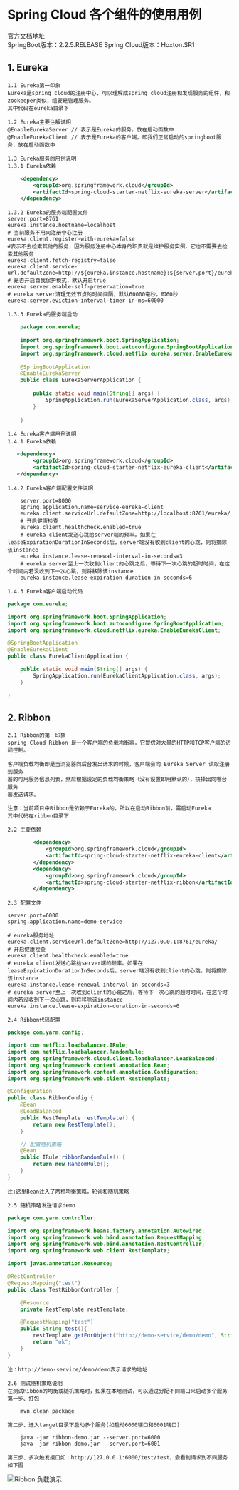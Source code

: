 # Spring Cloud 各个组件的使用用例
[官方文档地址](https://spring.io/projects/spring-cloud-netflix/)  
    SpringBoot版本：2.2.5.RELEASE
    Spring Cloud版本：Hoxton.SR1
## 1. Eureka
    1.1 Eureka第一印象
    Eureka是spring cloud的注册中心，可以理解成spring cloud注册和发现服务的组件，和zookeeper类似，组要是管理服务。
    其中代码在eureka目录下
    
    1.2 Eureka主要注解说明
    @EnableEurekaServer // 表示是Eureka的服务，放在启动函数中
    @EnableEurekaClient // 表示是Eureka的客户端，即我们正常启动的springboot服务，放在启动函数中
    
    1.3 Eureka服务的用例说明
    1.3.1 Eureka依赖
```xml
    <dependency>
        <groupId>org.springframework.cloud</groupId>
        <artifactId>spring-cloud-starter-netflix-eureka-server</artifactId>
    </dependency>
```
    
    1.3.2 Eureka的服务端配置文件
    server.port=8761
    eureka.instance.hostname=localhost
    # 当前服务不用向注册中心注册
    eureka.client.register-with-eureka=false
    #表示不去检索其他的服务，因为服务注册中心本身的职责就是维护服务实例，它也不需要去检索其他服务
    eureka.client.fetch-registry=false
    eureka.client.service-url.defaultZone=http://${eureka.instance.hostname}:${server.port}/eureka/
    # 是否开启自我保护模式，默认开启true
    eureka.server.enable-self-preservation=true
    # eureka server清理无效节点的时间间隔，默认60000毫秒，即60秒
    eureka.server.eviction-interval-timer-in-ms=60000
    
    1.3.3 Eureka的服务端启动
```java
    package com.eureka;
    
    import org.springframework.boot.SpringApplication;
    import org.springframework.boot.autoconfigure.SpringBootApplication;
    import org.springframework.cloud.netflix.eureka.server.EnableEurekaServer;
    
    @SpringBootApplication
    @EnableEurekaServer
    public class EurekaServerApplication {
    
        public static void main(String[] args) {
            SpringApplication.run(EurekaServerApplication.class, args);
        }
    
    }
```
   
    1.4 Eureka客户端用例说明
    1.4.1 Eureka依赖
```xml
   <dependency>
        <groupId>org.springframework.cloud</groupId>
        <artifactId>spring-cloud-starter-netflix-eureka-client</artifactId>
   </dependency>
```
    
    1.4.2 Eureka客户端配置文件说明
```    
    server.port=8000
    spring.application.name=service-eureka-client
    eureka.client.serviceUrl.defaultZone=http://localhost:8761/eureka/
    # 开启健康检查
    eureka.client.healthcheck.enabled=true
    # eureka client发送心跳给server端的频率。如果在leaseExpirationDurationInSeconds后，server端没有收到client的心跳，则将摘除该instance
    eureka.instance.lease-renewal-interval-in-seconds=3
    # eureka server至上一次收到client的心跳之后，等待下一次心跳的超时时间，在这个时间内若没收到下一次心跳，则将移除该instance
    eureka.instance.lease-expiration-duration-in-seconds=6
```
    
    1.4.3 Eureka客户端启动代码
```java
package com.eureka;

import org.springframework.boot.SpringApplication;
import org.springframework.boot.autoconfigure.SpringBootApplication;
import org.springframework.cloud.netflix.eureka.EnableEurekaClient;

@SpringBootApplication
@EnableEurekaClient
public class EurekaClientApplication {

    public static void main(String[] args) {
        SpringApplication.run(EurekaClientApplication.class, args);
    }

}
```  
    
    
## 2. Ribbon
    2.1 Ribbon的第一印象
    spring Cloud Ribbon 是一个客户端的负载均衡器，它提供对大量的HTTP和TCP客户端的访问控制。
    
    客户端负载均衡即是当浏览器向后台发出请求的时候，客户端会向 Eureka Server 读取注册到服务
    器的可用服务信息列表，然后根据设定的负载均衡策略（没有设置即用默认的），抉择出向哪台服务
    器发送请求。
    
    注意：当前项目中Ribbon是依赖于Eureka的，所以在启动Ribbon前，需启动Eureka
    其中代码在ribbon目录下
    
    2.2 主要依赖
```xml
        <dependency>
            <groupId>org.springframework.cloud</groupId>
            <artifactId>spring-cloud-starter-netflix-eureka-client</artifactId>
        </dependency>
        <dependency>
            <groupId>org.springframework.cloud</groupId>
            <artifactId>spring-cloud-starter-netflix-ribbon</artifactId>
        </dependency>
```
    2.3 配置文件
```properties
server.port=6000
spring.application.name=demo-service

# eureka服务地址
eureka.client.serviceUrl.defaultZone=http://127.0.0.1:8761/eureka/
# 开启健康检查
eureka.client.healthcheck.enabled=true
# eureka client发送心跳给server端的频率。如果在leaseExpirationDurationInSeconds后，server端没有收到client的心跳，则将摘除该instance
eureka.instance.lease-renewal-interval-in-seconds=3
# eureka server至上一次收到client的心跳之后，等待下一次心跳的超时时间，在这个时间内若没收到下一次心跳，则将移除该instance
eureka.instance.lease-expiration-duration-in-seconds=6
```
    
    2.4 Ribbon代码配置
```java
package com.yarm.config;

import com.netflix.loadbalancer.IRule;
import com.netflix.loadbalancer.RandomRule;
import org.springframework.cloud.client.loadbalancer.LoadBalanced;
import org.springframework.context.annotation.Bean;
import org.springframework.context.annotation.Configuration;
import org.springframework.web.client.RestTemplate;

@Configuration
public class RibbonConfig {
    @Bean
    @LoadBalanced
    public RestTemplate restTemplate() {
        return new RestTemplate();
    }

    // 配置随机策略
    @Bean
    public IRule ribbonRandomRule() {
        return new RandomRule();
    }
}
```
    注:这里Bean注入了两种均衡策略，轮询和随机策略
    
    2.5 随机策略发送请求demo
```java
package com.yarm.controller;

import org.springframework.beans.factory.annotation.Autowired;
import org.springframework.web.bind.annotation.RequestMapping;
import org.springframework.web.bind.annotation.RestController;
import org.springframework.web.client.RestTemplate;

import javax.annotation.Resource;

@RestController
@RequestMapping("test")
public class TestRibbonController {

    @Resource
    private RestTemplate restTemplate;

    @RequestMapping("test")
    public String test(){
        restTemplate.getForObject("http://demo-service/demo/demo", String.class);
        return "ok";
    }
}
```
    注：http://demo-service/demo/demo表示请求的地址
    
    2.6 测试随机策略说明
    在测试Ribbon的均衡或随机策略时，如果在本地测试，可以通过分配不同端口来启动多个服务
    第一步、打包
```$xslt
    mvn clean package
```
    第二步、进入target目录下启动多个服务(如启动6000端口和6001端口)
```$xslt
    java -jar ribbon-demo.jar --server.port=6000
    java -jar ribbon-demo.jar --server.port=6001
```
    第三步、多次触发接口如：http://127.0.0.1:6000/test/test，会看到请求到不同服务如下图
    
![Ribbon 负载演示](https://img-blog.csdnimg.cn/20200311105253907.png)
    
    
       
    
    
    
    
    
    

    